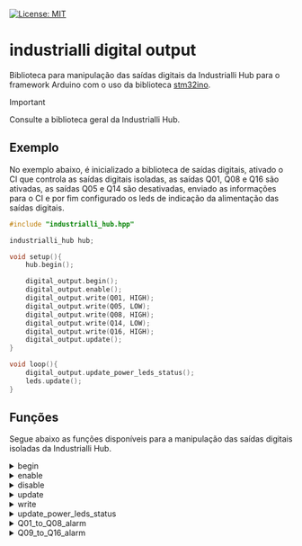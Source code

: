 [![License: MIT](https://img.shields.io/badge/License-MIT-yellow.svg)](https://opensource.org/licenses/MIT)

# industrialli digital output

Biblioteca para manipulação das saídas digitais da Industrialli Hub para o framework Arduino com o uso da biblioteca [stm32ino](https://github.com/stm32duino/).

> [!IMPORTANT]  
> Consulte a biblioteca geral da Industrialli Hub.

## Exemplo
No exemplo abaixo, é inicializado a biblioteca de saídas digitais, ativado o CI que controla as saídas digitais isoladas, as saídas Q01, Q08 e Q16 são ativadas, as saídas Q05 e Q14 são desativadas, enviado as informações para o CI e por fim configurado os leds de indicação da alimentação das saídas digitais.

```cpp
#include "industrialli_hub.hpp"

industrialli_hub hub;

void setup(){
    hub.begin();

    digital_output.begin();
    digital_output.enable();
    digital_output.write(Q01, HIGH);
    digital_output.write(Q05, LOW);
    digital_output.write(Q08, HIGH);
    digital_output.write(Q14, LOW);
    digital_output.write(Q16, HIGH);
    digital_output.update();
}

void loop(){
    digital_output.update_power_leds_status();
    leds.update();
}
```

## Funções

Segue abaixo as funções disponíveis para a manipulação das saídas digitais isoladas da Industrialli Hub.

<details>
<summary>begin</summary>

Inicializa as saídas digitais.

**Parâmetros:** void

**Retorno:** void

**Exemplo**
```cpp
void setup(){
    hub.begin();
    digital_output.begin();
}
```
</details>

<details>
<summary>enable</summary>

Ativa o CI que controla as saídas digitais isoladas.

**Parâmetros:** void

**Retorno:** void

**Exemplo**
```cpp
void setup(){
    hub.begin();
    digital_output.begin();
    digital_output.enable();
}
```
</details>

<details>
<summary>disable</summary>

Desativa o CI que controla as saídas digitais isoladas.

**Parâmetros:** void

**Retorno:** void

**Exemplo**
```cpp
void setup(){
    hub.begin();
    digital_output.begin();
    digital_output.disable();
}
```
</details>


<details>
<summary>update</summary>

Envia as configurações de quais saídas devem ser ativadas ou desativadas para o CI.

**Parâmetros:** void

**Retorno:** void

**Exemplo**
```cpp
void setup(){
    hub.begin();

    digital_output.begin();
    digital_output.enable();
    digital_output.write(Q01, HIGH);
    digital_output.update();
}

void loop(){
    digital_output.write(Q01, LOW);
    digital_output.update();

    leds.update();
}
```
</details>

<details>
<summary>write</summary>

Configura uma saída digital como ligada ou desligada.

**Parâmetros:** 
- uint8_t: Enum das saídas digítais: Q01, Q02, ... Q16.
- bool: Valor da saída digital: 0/LOW para desligar a saída digital e 1/HIGH para ligar a saída digital.

**Retorno:** void

**Exemplo**
```cpp
void setup(){
    hub.begin();

    digital_output.begin();
    digital_output.enable();
    digital_output.write(Q01, HIGH);
    digital_output.write(Q05, LOW);
    digital_output.write(Q08, HIGH);
    digital_output.write(Q14, LOW);
    digital_output.write(Q16, HIGH);
    digital_output.update();
}

void loop(){
    leds.update();
}
```
</details>

<details>
<summary>update_power_leds_status</summary>

Configura os leds de indicação da alimentação das saídas digitais. As saídas digitais Q01 ... Q08 possuem alimentação dedicada, com led indicador V01. E as saídas digitais Q09 ... Q016 possuem alimentação dedicada, com led indicador V02.

**Parâmetros:** void

**Retorno:** void

**Exemplo**
```cpp
void loop(){
    digital_output.update_power_leds_status();
    leds.update();
}

```
</details>

<details>
<summary>Q01_to_Q08_alarm</summary>

Retorna o status da alimentação das saídas digitais de Q01 até Q08.

**Parâmetros:** void

**Retorno:** 
- bool: retorna verdadeiro se houver alguma anomalia nas entradas digitais entre Q01 e Q08.

**Exemplo**
```cpp
void loop(){
    if(Q01_to_Q08_alarm()){
        error = true;
    }

    leds.update();
}

```
</details>

<details>
<summary>Q09_to_Q16_alarm</summary>

Retorna o status das saídas digitais de Q09 até Q16.

**Parâmetros:** void

**Retorno:** 
- bool: retorna verdadeiro se houver alguma anomalia nas entradas digitais entre Q09 e Q16.

**Exemplo**
```cpp
void loop(){
    if(Q09_to_Q16_alarm()){
        error = true;
    }

    leds.update();
}

```
</details>
